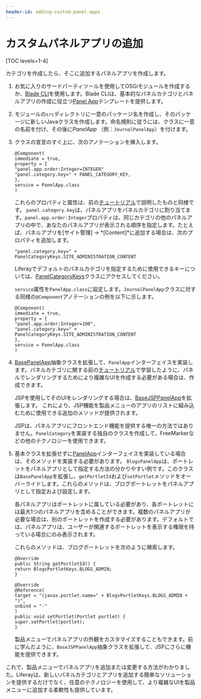 ```yaml
---
header-id: adding-custom-panel-apps
---
```


# カスタムパネルアプリの追加

[TOC levels=1-4]

カテゴリを作成したら、そこに追加するパネルアプリを作成します。

1. お気に入りのサードパーティツールを使用してOSGiモジュールを作成するか、[Blade CLI](/docs/7-0/tutorials/-/knowledge_base/t/blade-cli)を使用します。Blade CLIは、基本的なパネルカテゴリとパネルアプリの作成に役立つ[Panel App](/docs/7-0/reference/-/knowledge_base/r/panel-app-template)テンプレートを提供します。

2. モジュールの`src`ディレクトリに一意のパッケージ名を作成し、そのパッケージに新しいJavaクラスを作成します。命名規則に従うには、クラスに一意の名前を付け、その後に*PanelApp* （例：`JournalPanelApp`）を付けます。

3. クラスの宣言のすぐ上に、次のアノテーションを挿入します。

       @Component(
       immediate = true,
       property = {
       "panel.app.order:Integer=INTEGER"
       "panel.category.key=" + PANEL_CATEGORY_KEY,
       },
       service = PanelApp.class
       )
   
   これらのプロパティと属性は、前の[チュートリアル](/docs/7-1/tutorials/-/knowledge_base/t/adding-custom-panel-categories)で説明したものと同様です。
`panel.category.key`は、パネルアプリをパネルカテゴリに割り当てます。`panel.app.order:Integer`プロパティは、同じカテゴリの他のパネルアプリの中で、あなたのパネルアプリが表示される順序を指定します。たとえば、パネルアプリを[サイト管理] &rarr; *[Content]*に追加する場合は、次のプロパティを追加します。

       "panel.category.key=" + PanelCategoryKeys.SITE_ADMINISTRATION_CONTENT
   
   Liferayでデフォルトのパネルカテゴリを指定するために使用できるキーについては、[PanelCategoryKeys](@app-ref@/web-experience/latest/javadocs/com/liferay/application/list/constants/PanelCategoryKeys.html)クラスにアクセスしてください。

   `service`属性を`PanelApp.class`に設定します。`JournalPanelApp`クラスに対する同様の`@Component`アノテーションの例を以下に示します。

       @Component(
       immediate = true,
       property = {
       "panel.app.order:Integer=100",
       "panel.category.key=" + PanelCategoryKeys.SITE_ADMINISTRATION_CONTENT
       },
       service = PanelApp.class
       )
   
4. [BasePanelApp](@app-ref@/web-experience/latest/javadocs/com/liferay/application/list/BasePanelApp.html)抽象クラスを拡張して、`PanelApp`インターフェイスを実装します。パネルカテゴリに関する前の[チュートリアル](/docs/7-1/tutorials/-/knowledge_base/t/adding-custom-panel-categories)で学習したように、パネルでレンダリングするためにより複雑なUIを作成する必要がある場合は、作成できます。

   JSPを使用してそのUIをレンダリングする場合は、[BaseJSPPanelApp](@app-ref@/web-experience/latest/javadocs/com/liferay/application/list/BaseJSPPanelApp.html)を拡張します。
これにより、JSP機能を製品メニューのアプリのリストに組み込むために使用できる追加のメソッドが提供されます。

   JSPは、パネルアプリにフロントエンド機能を提供する唯一の方法ではありません。`PanelCategory`を実装する独自のクラスを作成して、FreeMarkerなどの他のテクノロジーを使用できます。

5. 基本クラスを拡張せずに[PanelApp](@app-ref@/web-experience/latest/javadocs/com/liferay/application/list/PanelApp.html)インターフェイスを実装している場合は、そのメソッドを実装する必要があります。
`BlogsPanelApp`は、ポートレットをパネルアプリとして指定する方法の分かりやすい例です。このクラスは`BasePanelApp`を拡張し、`getPortletId`および`setPortlet`メソッドをオーバーライドします。これらのメソッドは、ブログポートレットをパネルアプリとして指定および設定します。

   各パネルアプリはポートレットに属している必要があり、各ポートレットには最大1つのパネルアプリを含めることができます。複数のパネルアプリが必要な場合は、別のポートレットを作成する必要があります。デフォルトでは、パネルアプリは、ユーザーが関連するポートレットを表示する権限を持っている場合にのみ表示されます。

   これらのメソッドは、ブログポートレットを次のように検索します。

       @Override
       public String getPortletId() {
       return BlogsPortletKeys.BLOGS_ADMIN;
       }
       
       @Override
       @Reference(
       target = "(javax.portlet.name=" + BlogsPortletKeys.BLOGS_ADMIN + ")",
       unbind = "-"
       )
       public void setPortlet(Portlet portlet) {
       super.setPortlet(portlet);
       }
   
   製品メニューでパネルアプリの外観をカスタマイズすることもできます。前に学んだように、`BaseJSPPanelApp`抽象クラスを拡張して、JSPにさらに機能を提供できます。

これで、製品メニューでパネルアプリを追加または変更する方法がわかりました。Liferayは、新しいパネルカテゴリとアプリを追加する簡単なソリューションを提供するだけでなく、任意のテクノロジーを使用して、より複雑なUIを製品メニューに追加する柔軟性も提供しています。
